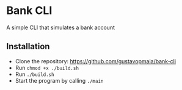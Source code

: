# Bank CLI

A simple CLI that simulates a bank account

## Installation

- Clone the repository: https://github.com/gustavopmaia/bank-cli
- Run ``chmod +x ./build.sh``
- Run ``./build.sh``
- Start the program by calling ``./main``
